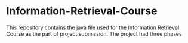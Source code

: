 # Information-Retrieval-Course
This repository contains the java file used for the Information Retrieval Course as the part of project submission.
The project had three phases
